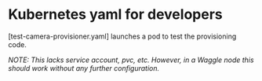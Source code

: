 # Kubernetes yaml for developers
[test-camera-provisioner.yaml] launches a pod to test the provisioning code.

_NOTE: This lacks service account, pvc, etc. However, in a Waggle node this should work without any further configuration._